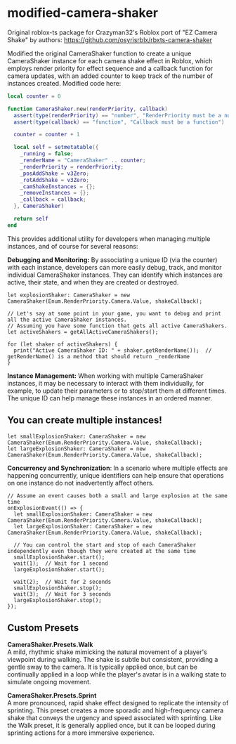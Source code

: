 # modified-camera-shaker
Original roblox-ts package for Crazyman32's Roblox port of "EZ Camera Shake" by authors: https://github.com/osyrisrblx/rbxts-camera-shaker


Modified the original CameraShaker function to create a unique CameraShaker instance for each camera shake effect in Roblox, which employs render priority for effect sequence and a callback function for camera updates, with an added counter to keep track of the number of instances created. Modified code here:
```lua 
local counter = 0

function CameraShaker.new(renderPriority, callback)
  assert(type(renderPriority) == "number", "RenderPriority must be a number (e.g.: Enum.RenderPriority.Camera.Value)")
  assert(type(callback) == "function", "Callback must be a function")

  counter = counter + 1

  local self = setmetatable({
    _running = false;
    _renderName = "CameraShaker" .. counter;
    _renderPriority = renderPriority;
    _posAddShake = v3Zero;
    _rotAddShake = v3Zero;
    _camShakeInstances = {};
    _removeInstances = {};
    _callback = callback;
  }, CameraShaker)

  return self
end
```

This provides additional utility for developers when managing multiple instances, and of course for several reasons:

**Debugging and Monitoring:** By associating a unique ID (via the counter) with each instance, developers can more easily debug, track, and monitor individual CameraShaker instances. They can identify which instances are active, their state, and when they are created or destroyed.
```TS
let explosionShaker: CameraShaker = new CameraShaker(Enum.RenderPriority.Camera.Value, shakeCallback);

// Let's say at some point in your game, you want to debug and print all the active CameraShaker instances.
// Assuming you have some function that gets all active CameraShakers.
let activeShakers = getAllActiveCameraShakers();

for (let shaker of activeShakers) {
  print("Active CameraShaker ID: " + shaker.getRenderName());  // getRenderName() is a method that should return _renderName
}
```


**Instance Management:** When working with multiple CameraShaker instances, it may be necessary to interact with them individually, for example, to update their parameters or to stop/start them at different times. The unique ID can help manage these instances in an ordered manner.
## You can create multiple instances!
```TS
let smallExplosionShaker: CameraShaker = new CameraShaker(Enum.RenderPriority.Camera.Value, shakeCallback);
let largeExplosionShaker: CameraShaker = new CameraShaker(Enum.RenderPriority.Camera.Value, shakeCallback);

```


**Concurrency and Synchronization**: In a scenario where multiple effects are happening concurrently, unique identifiers can help ensure that operations on one instance do not inadvertently affect others.
```TS
// Assume an event causes both a small and large explosion at the same time
onExplosionEvent(() => {
  let smallExplosionShaker: CameraShaker = new CameraShaker(Enum.RenderPriority.Camera.Value, shakeCallback);
  let largeExplosionShaker: CameraShaker = new CameraShaker(Enum.RenderPriority.Camera.Value, shakeCallback);

  // You can control the start and stop of each CameraShaker independently even though they were created at the same time
  smallExplosionShaker.start();
  wait(1);  // Wait for 1 second
  largeExplosionShaker.start();
  
  wait(2);  // Wait for 2 seconds
  smallExplosionShaker.stop();
  wait(3);  // Wait for 3 seconds
  largeExplosionShaker.stop();
});
```


## Custom Presets
**CameraShaker.Presets.Walk**\
A mild, rhythmic shake mimicking the natural movement of a player's viewpoint during walking. The shake is subtle but consistent, providing a gentle sway to the camera. It is typically applied once, but can be continually applied in a loop while the player's avatar is in a walking state to simulate ongoing movement.

**CameraShaker.Presets.Sprint**\
A more pronounced, rapid shake effect designed to replicate the intensity of sprinting. This preset creates a more sporadic and high-frequency camera shake that conveys the urgency and speed associated with sprinting. Like the Walk preset, it is generally applied once, but it can be looped during sprinting actions for a more immersive experience.
